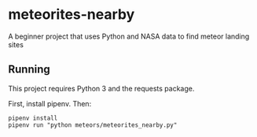 # meteorites-nearby
A beginner project that uses Python and NASA data to find meteor landing sites

## Running

This project requires Python 3 and the requests package.

First, install pipenv. Then:

```shell
pipenv install
pipenv run "python meteors/meteorites_nearby.py"
```
